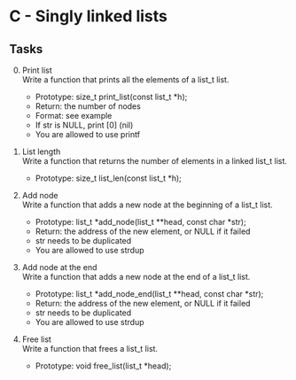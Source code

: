 # C - Singly linked lists

## Tasks
0. Print list<br>
Write a function that prints all the elements of a list_t list.<br>
	* Prototype: size_t print_list(const list_t *h);<br>
	* Return: the number of nodes <br>
	* Format: see example<br>
	* If str is NULL, print [0] (nil)<br>
	* You are allowed to use printf<br>

1. List length<br>
Write a function that returns the number of elements in a linked list_t list.<br>
	* Prototype: size_t list_len(const list_t *h);

2. Add node<br>
Write a function that adds a new node at the beginning of a list_t list.<br>
	* Prototype: list_t *add_node(list_t **head, const char *str);<br>
	* Return: the address of the new element, or NULL if it failed<br>
	* str needs to be duplicated<br>
	* You are allowed to use strdup<br>

3. Add node at the end<br>
Write a function that adds a new node at the end of a list_t list.<br>
	* Prototype: list_t *add_node_end(list_t **head, const char *str);<br>
	* Return: the address of the new element, or NULL if it failed<br>
	* str needs to be duplicated<br>
	* You are allowed to use strdup<br>

4. Free list<br>
Write a function that frees a list_t list.<br>
	* Prototype: void free_list(list_t *head);<br>
